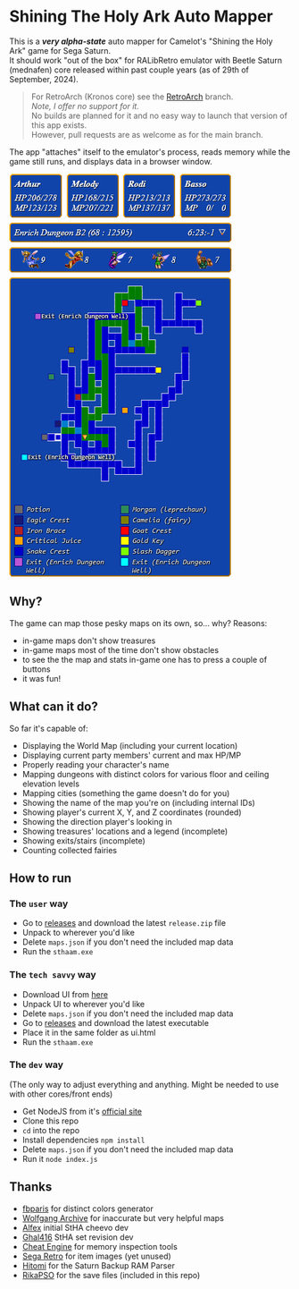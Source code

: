 # Shining The Holy Ark Auto Mapper

This is a __*very alpha-state*__ auto mapper for Camelot's "Shining the Holy Ark" game for Sega Saturn.<br>
It should work "out of the box" for RALibRetro emulator with Beetle Saturn (mednafen) core released within past couple years (as of 29th of September, 2024).

> For RetroArch (Kronos core) see the [RetroArch](/tree/RetroArch) branch.<br>
> *Note, I offer no support for it.*<br>
> No builds are planned for it and no easy way to launch that version of this app exists.<br>
> However, pull requests are as welcome as for the main branch.

The app "attaches" itself to the emulator's process, reads memory while the game still runs, and displays data in a browser window.

![preview](preview.png)

## Why?

The game can map those pesky maps on its own, so... why?
Reasons:
 - in-game maps don't show treasures
 - in-game maps most of the time don't show obstacles
 - to see the the map and stats in-game one has to press a couple of buttons
 - it was fun!


## What can it do?
So far it's capable of:
- Displaying the World Map (including your current location)
- Displaying current party members' current and max HP/MP
- Properly reading your character's name
- Mapping dungeons with distinct colors for various floor and ceiling elevation levels
- Mapping cities (something the game doesn't do for you)
- Showing the name of the map you're on (including internal IDs)
- Showing player's current X, Y, and Z coordinates (rounded)
- Showing the direction player's looking in
- Showing treasures' locations and a legend (incomplete)
- Showing exits/stairs (incomplete)
- Counting collected fairies


## How to run

### The `user` way
- Go to [releases](releases) and download the latest `release.zip` file
- Unpack to wherever you'd like
- Delete `maps.json` if you don't need the included map data
- Run the `sthaam.exe`

### The `tech savvy` way
- Download UI from [here](archive/refs/heads/master.zip)
- Unpack UI to wherever you'd like
- Delete `maps.json` if you don't need the included map data
- Go to [releases](releases) and download the latest executable
- Place it in the same folder as ui.html
- Run the `sthaam.exe`

### The `dev` way
(The only way to adjust everything and anything. Might be needed to use with other cores/front ends)
- Get NodeJS from it's [official site](https://nodejs.org/en)
- Clone this repo
- `cd` into the repo 
- Install dependencies `npm install`
- Delete `maps.json` if you don't need the included map data
- Run it `node index.js`




## Thanks

- [fbparis](https://mokole.com/palette.html) for distinct colors generator
- [Wolfgang Archive](http://wolfgangarchive.com/stha-web) for inaccurate but very helpful maps
- [Alfex](https://retroachievements.org/user/Alfex) initial StHA cheevo dev
- [Ghal416](https://retroachievements.org/user/Ghal416) StHA set revision dev
- [Cheat Engine](https://cheatengine.org) for memory inspection tools
- [Sega Retro](https://segaretro.org/Shining_the_Holy_Ark) for item images (yet unused)
- [Hitomi](https://github.com/hitomi2500/ss-save-parser) for the Saturn Backup RAM Parser
- [RikaPSO](https://forums.shiningforcecentral.com/memberlist.php?mode=viewprofile&u=31411&sid=ab3f5f3c1e09ef9fd4c9276c5a100a0b) for the save files (included in this repo)



